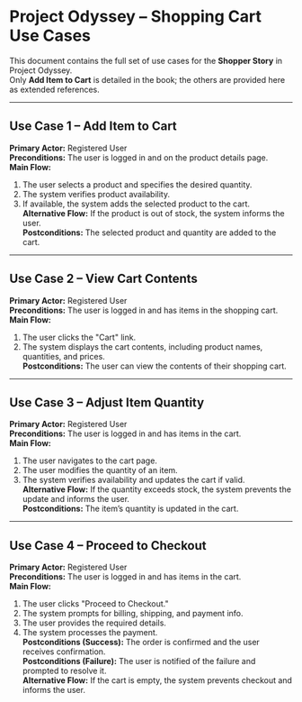 # Project Odyssey – Shopping Cart Use Cases

This document contains the full set of use cases for the **Shopper Story** in Project Odyssey.  
Only **Add Item to Cart** is detailed in the book; the others are provided here as extended references.

---

## Use Case 1 – Add Item to Cart
**Primary Actor:** Registered User  
**Preconditions:** The user is logged in and on the product details page.  
**Main Flow:**
1. The user selects a product and specifies the desired quantity.
2. The system verifies product availability.
3. If available, the system adds the selected product to the cart.
**Alternative Flow:** If the product is out of stock, the system informs the user.  
**Postconditions:** The selected product and quantity are added to the cart.

---

## Use Case 2 – View Cart Contents
**Primary Actor:** Registered User  
**Preconditions:** The user is logged in and has items in the shopping cart.  
**Main Flow:**
1. The user clicks the "Cart" link.
2. The system displays the cart contents, including product names, quantities, and prices.  
**Postconditions:** The user can view the contents of their shopping cart.

---

## Use Case 3 – Adjust Item Quantity
**Primary Actor:** Registered User  
**Preconditions:** The user is logged in and has items in the cart.  
**Main Flow:**
1. The user navigates to the cart page.  
2. The user modifies the quantity of an item.  
3. The system verifies availability and updates the cart if valid.  
**Alternative Flow:** If the quantity exceeds stock, the system prevents the update and informs the user.  
**Postconditions:** The item’s quantity is updated in the cart.

---

## Use Case 4 – Proceed to Checkout
**Primary Actor:** Registered User  
**Preconditions:** The user is logged in and has items in the cart.  
**Main Flow:**
1. The user clicks "Proceed to Checkout."  
2. The system prompts for billing, shipping, and payment info.  
3. The user provides the required details.  
4. The system processes the payment.  
**Postconditions (Success):** The order is confirmed and the user receives confirmation.  
**Postconditions (Failure):** The user is notified of the failure and prompted to resolve it.  
**Alternative Flow:** If the cart is empty, the system prevents checkout and informs the user.
